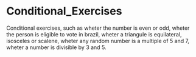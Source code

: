 # Conditional_Exercises
Conditional exercises, such as wheter the number is even or odd, wheter the person is eligible to vote in brazil, wheter a triangule is equilateral, isosceles or scalene, wheter any random number is a multiple of 5 and 7, wheter a number is divisible by 3 and 5.
